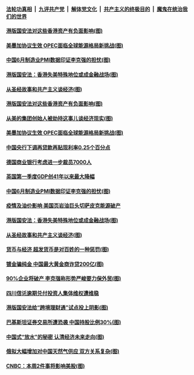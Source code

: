 ####  [法轮功真相](../../../../basic/blob/master/README.md?t=07020202) &nbsp;|&nbsp; [九评共产党](../../../../9ping.md/blob/master/README.md?t=07020202) &nbsp;|&nbsp; [解体党文化](../../../../jtdwh.md/blob/master/README.md?t=07020202)  &nbsp;|&nbsp; [共产主义的终极目的](../../../../gczydzjmd.md/blob/master/README.md?t=07020202) &nbsp;|&nbsp; [魔鬼在统治我们的世界](../../../../mgztzwmdsj.md/blob/master/README.md?t=07020202) 

#### [港版国安法对这些香港资产有负面影响(图)](../pages/p5/938357.md?t=07020202) 

#### [美墨加协议生效 OPEC面临全球能源格局新挑战(图)](../pages/p5/938340.md?t=07020202) 


#### [中国6月制造业PMI数据印证李克强的担忧(图)](../pages/p5/938245.md?t=07020202) 

#### [港版国安法：香港失美特殊地位或成金融战场(图)](../pages/p5/938230.md?t=07020202) 

#### [从圣经故事和共产主义谈经济(图)](../pages/p5/938133.md?t=07020202) 

#### [港版国安法对这些香港资产有负面影响(图)](../pages/p5/938357.md?t=07020202) 

#### [从美的集团创始人被劫持这事儿谈经济现实(图)](../pages/p5/938344.md?t=07020202) 

#### [美墨加协议生效 OPEC面临全球能源格局新挑战(图)](../pages/p5/938340.md?t=07020202) 


#### [中国央行下调再贷款再贴现利率0.25个百分点](../pages/p5/938264.md?t=07020202) 

#### [德国商业银行考虑进一步裁员7000人](../pages/p5/938262.md?t=07020202) 

#### [英国第一季度GDP创41年以来最大降幅](../pages/p5/938261.md?t=07020202) 

#### [中国6月制造业PMI数据印证李克强的担忧(图)](../pages/p5/938245.md?t=07020202) 

#### [疫情及油价影响 美国页岩油巨头切萨皮克能源破产](../pages/p5/938232.md?t=07020202) 

#### [港版国安法：香港失美特殊地位或成金融战场(图)](../pages/p5/938230.md?t=07020202) 

#### [从圣经故事和共产主义谈经济(图)](../pages/p5/938133.md?t=07020202) 

#### [货币与经济 超发货币是对百姓的一种惩罚(图)](../pages/p5/938130.md?t=07020202) 

#### [镀金骗纯金 中国最大黄金商诈贷200亿(图)](../pages/p5/938160.md?t=07020202) 

#### [90%企业将破产 李克强称形势严峻要力保外贸(图)](../pages/p5/938142.md?t=07020202) 

#### [四川信讬逾期兑付投资人集体维权遭维稳](../pages/p5/938159.md?t=07020202) 

#### [港版国安法给“跨境理财通”试点投上阴影(图)](../pages/p5/938156.md?t=07020202) 

#### [巴基斯坦证券交易所遭恐袭 中国持股比例30%(图)](../pages/p5/938118.md?t=07020202) 

#### [中国式“放水”的秘密 认清经济未来走向(图)](../pages/p5/938113.md?t=07020202) 

#### [俄拟大幅增加对中国天然气供应 双方关系复杂(图)](../pages/p5/938110.md?t=07020202) 

#### [CNBC：本周2件事将影响美股(图)](../pages/p5/938078.md?t=07020202) 

